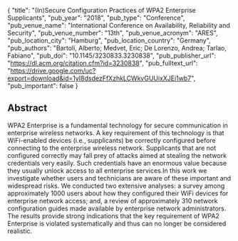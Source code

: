 {
  "title": "(In)Secure Configuration Practices of WPA2 Enterprise Supplicants",
  "pub_year": "2018",
  "pub_type": "Conference",
  "pub_venue_name": "International Conference on Availability, Reliability and Security",
  "pub_venue_number": "13th",
  "pub_venue_acronym": "ARES",
  "pub_location_city": "Hamburg",
  "pub_location_country": "Germany",
  "pub_authors": "Bartoli, Alberto; Medvet, Eric; De Lorenzo, Andrea; Tarlao, Fabiano",
  "pub_doi": "10.1145/3230833.3230838",
  "pub_publisher_url": "https://dl.acm.org/citation.cfm?id=3230838",
  "pub_fulltext_url": "https://drive.google.com/uc?export=download&id=1yI8dsdezFfXzhkLCWkvGUUixXJEi1wb7",
  "pub_important": false
}

## Abstract
WPA2 Enterprise is a fundamental technology for secure communication in enterprise wireless networks. A key requirement of this technology is that WiFi-enabled devices (i.e., supplicants) be correctly configured before connecting to the enterprise wireless network. Supplicants that are not configured correctly may fall prey of attacks aimed at stealing the network credentials very easily. Such credentials have an enormous value because they usually unlock access to all enterprise services.In this work we investigate whether users and technicians are aware of these important and widespread risks. We conducted two extensive analyses: a survey among approximately 1000 users about how they configured their WiFi devices for enterprise network access; and, a review of approximately 310 network configuration guides made available by enterprise network administrators. The results provide strong indications that the key requirement of WPA2 Enterprise is violated systematically and thus can no longer be considered realistic.
